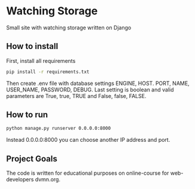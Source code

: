# Watching Storage

Small site with watching storage written on Django

## How to install

First, install all requirements

```bash
pip install -r requirements.txt
```

Then create .env file with database settings ENGINE, HOST. PORT, NAME, USER_NAME, PASSWORD, DEBUG. 
Last setting is boolean and valid parameters are True, true, TRUE and False, false, FALSE.

## How to run


```bash
python manage.py runserver 0.0.0.0:8000
```

Instead 0.0.0.0:8000 you can choose another IP address and port.

## Project Goals
The code is written for educational purposes on online-course for web-developers dvmn.org.